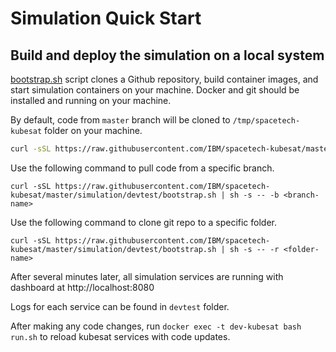 # Simulation Quick Start


## Build and deploy the simulation on a local system

[bootstrap.sh](https://raw.githubusercontent.com/IBM/spacetech-kubesat/master/simulation/devtest/bootstrap.sh) script clones a Github repository, build container images, and start simulation containers on your machine. Docker and git should be installed and running on your machine.


By default, code from `master` branch will be cloned to `/tmp/spacetech-kubesat` folder on your machine.
```sh
curl -sSL https://raw.githubusercontent.com/IBM/spacetech-kubesat/master/simulation/devtest/bootstrap.sh | sh
```

Use the following command to pull code from a specific branch.
```
curl -sSL https://raw.githubusercontent.com/IBM/spacetech-kubesat/master/simulation/devtest/bootstrap.sh | sh -s -- -b <branch-name>
```
Use the following command to clone git repo to a specific folder.
```
curl -sSL https://raw.githubusercontent.com/IBM/spacetech-kubesat/master/simulation/devtest/bootstrap.sh | sh -s -- -r <folder-name>
```

After several minutes later, all simulation services are running with dashboard at http://localhost:8080

Logs for each service can be found in `devtest` folder.

After making any code changes, run `docker exec -t dev-kubesat bash run.sh` to reload kubesat services with code updates.